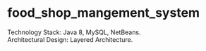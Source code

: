 # food_shop_mangement_system

Technology Stack: Java 8, MySQL, NetBeans. <br />
Architectural Design: Layered Architecture.
